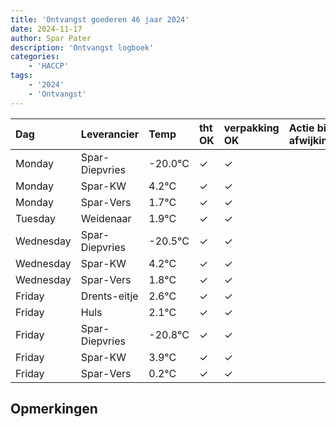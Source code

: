 ```yaml
---
title: 'Ontvangst goederen 46 jaar 2024'
date: 2024-11-17
author: Spar Pater
description: 'Ontvangst logboek'
categories:
    - 'HACCP'
tags:
    - '2024'
    - 'Ontvangst'
---
```

| Dag | Leverancier | Temp | tht OK | verpakking OK | Actie bij afwijking | Controle door |
|:---|:---|:---|:---|:---|:---|:---|
| Monday | Spar-Diepvries | -20.0°C | &check; | &check; | | DPater |
| Monday | Spar-KW | 4.2°C | &check; | &check; | | DPater |
| Monday | Spar-Vers | 1.7°C | &check; | &check; | | DPater |
| Tuesday | Weidenaar | 1.9°C | &check; | &check; | | DPater |
| Wednesday | Spar-Diepvries | -20.5°C | &check; | &check; | | WPater |
| Wednesday | Spar-KW | 4.2°C | &check; | &check; | | WPater |
| Wednesday | Spar-Vers | 1.8°C | &check; | &check; | | WPater |
| Friday | Drents-eitje | 2.6°C | &check; | &check; | | WPater |
| Friday | Huls | 2.1°C | &check; | &check; | | WPater |
| Friday | Spar-Diepvries | -20.8°C | &check; | &check; | | WPater |
| Friday | Spar-KW | 3.9°C | &check; | &check; | | WPater |
| Friday | Spar-Vers | 0.2°C | &check; | &check; | | WPater |

## Opmerkingen


